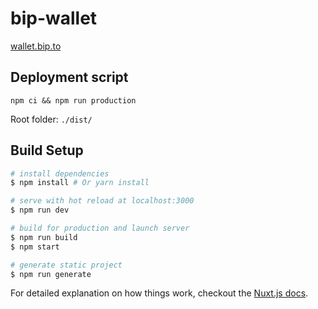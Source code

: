 # bip-wallet

[wallet.bip.to](https://wallet.bip.to)

## Deployment script
```
npm ci && npm run production
```
Root folder: `./dist/`



## Build Setup

``` bash
# install dependencies
$ npm install # Or yarn install

# serve with hot reload at localhost:3000
$ npm run dev

# build for production and launch server
$ npm run build
$ npm start

# generate static project
$ npm run generate
```

For detailed explanation on how things work, checkout the [Nuxt.js docs](https://github.com/nuxt/nuxt.js).
